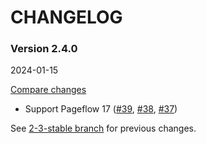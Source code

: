 # CHANGELOG

### Version 2.4.0

2024-01-15

[Compare changes](https://github.com/codevise/pageflow-panorama/compare/2-3-stable...v2.4.0)

- Support Pageflow 17
  ([#39](https://github.com/codevise/pageflow-panorama/pull/39),
   [#38](https://github.com/codevise/pageflow-panorama/pull/38),
   [#37](https://github.com/codevise/pageflow-panorama/pull/37))

See
[2-3-stable branch](https://github.com/codevise/pageflow-panorama/blob/2-3-stable/CHANGELOG.md)
for previous changes.
